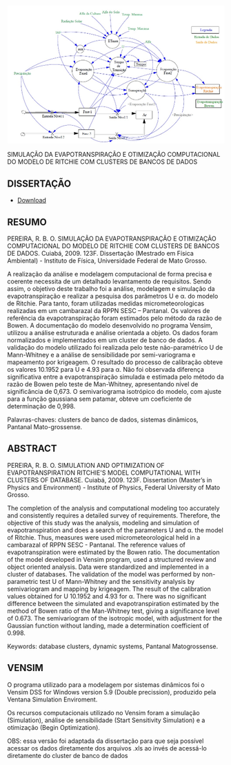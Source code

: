 ![Simulação](https://github.com/robertobopereira/Dissertacao/blob/master/simulacao.jpg)

SIMULAÇÃO DA EVAPOTRANSPIRAÇÃO E OTIMIZAÇÃO COMPUTACIONAL DO MODELO DE RITCHIE COM CLUSTERS DE BANCOS DE DADOS

## DISSERTAÇÃO

- [Download](https://github.com/robertobopereira/Dissertacao/blob/master/Dissertacao.pdf)

## RESUMO

PEREIRA, R. B. O. SIMULAÇÃO DA EVAPOTRANSPIRAÇÃO E OTIMIZAÇÃO COMPUTACIONAL DO MODELO DE RITCHIE COM CLUSTERS DE BANCOS DE DADOS. Cuiabá, 2009. 123F. Dissertação (Mestrado em Física Ambiental) - Instituto de Física, Universidade Federal de Mato Grosso.

A realização da análise e modelagem computacional de forma precisa e coerente necessita de um detalhado levantamento de requisitos. Sendo assim, o objetivo deste trabalho foi a análise, modelagem e simulação da evapotranspiração e realizar a pesquisa dos parâmetros U e α. do modelo de Ritchie. Para tanto, foram utilizadas medidas micrometeorologicas realizadas em um cambarazal da RPPN SESC – Pantanal. Os valores de referência da evapotranspiração foram estimados pelo método da razão de Bowen. A documentação do modelo desenvolvido no programa Vensim, utilizou a análise estruturada e análise orientada a objeto. Os dados foram normalizados e implementados em um cluster de banco de dados. A validação do modelo utilizado foi realizada pelo teste não-paramétrico U de Mann-Whitney e a análise de sensibilidade por semi-variograma e mapeamento por krigeagem. O resultado do processo de calibração obteve os valores 10.1952 para U e 4.93 para α. Não foi observada diferença significativa entre a evapotranspiração simulada e estimada pelo método da razão de Bowen pelo teste de Man-Whitney, apresentando nível de significância de 0,673. O semivariograma isotrópico do modelo, com ajuste para a função gaussiana sem patamar, obteve um coeficiente de determinação de 0,998. 

Palavras-chaves: clusters de banco de dados, sistemas dinâmicos, Pantanal Mato-grossense.

## ABSTRACT

PEREIRA, R. B. O. SIMULATION AND OPTIMIZATION OF EVAPOTRANSPIRATION RITCHIE'S MODEL COMPUTATIONAL WITH CLUSTERS OF DATABASE. Cuiabá, 2009. 123F. Dissertation (Master’s in Physics and Environment) - Institute of Physics, Federal University of Mato Grosso.

The completion of the analysis and computational modeling too accurately and consistently requires a detailed survey of requirements. Therefore, the objective of this study was the analysis, modeling and simulation of evapotranspiration and does a search of the parameters U and α. the model of Ritchie. Thus, measures were used micrometeorological held in a cambarazal of RPPN SESC - Pantanal. The reference values of evapotranspiration were estimated by the Bowen ratio. The documentation of the model developed in Vensim program, used a structured review and object oriented analysis. Data were standardized and implemented in a cluster of databases. The validation of the model was performed by non-parametric test U of Mann-Whitney and the sensitivity analysis by semivariogram and mapping by krigeagem. The result of the calibration values obtained for U 10.1952 and 4.93 for α. There was no significant difference between the simulated and evapotranspiration estimated by the method of Bowen ratio of the Man-Whitney test, giving a significance level of 0.673. The semivariogram of the isotropic model, with adjustment for the Gaussian function without landing, made a determination coefficient of 0.998.

Keywords: database clusters, dynamic systems, Pantanal Matogrossense.

## VENSIM

O programa utilizado para a modelagem por sistemas dinâmicos foi o Vensim DSS for Windows version 5.9 (Double precission), produzido pela Ventana Simulation Enviroment. 

Os recursos computacionais utilizado no Vensim foram a simulação (Simulation), análise de sensibilidade (Start Sensitivity Simulation) e a otimização (Begin Optimization).

OBS: essa versão foi adaptada da dissertação para que seja possível acessar os dados diretamente dos arquivos .xls ao invés de acessá-lo diretamente do cluster de banco de dados